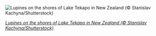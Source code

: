 
![Lupines on the shores of Lake Tekapo in New Zealand (© Stanislav Kachyna/Shutterstock)](https://cn.bing.com//th?id=OHR.LupineNZ_EN-US4937950958_1920x1080.jpg&rf=LaDigue_1920x1080.jpg&pid=hp)

*[Lupines on the shores of Lake Tekapo in New Zealand (© Stanislav Kachyna/Shutterstock)](https://www.bing.com/search?q=Lupinus&form=hpcapt&filters=HpDate%3a%2220201115_0800%22)*
